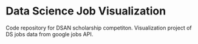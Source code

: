 # Data Science Job Visualization
Code repository for DSAN scholarship competiton.  Visualization project of DS jobs data from google jobs API.
